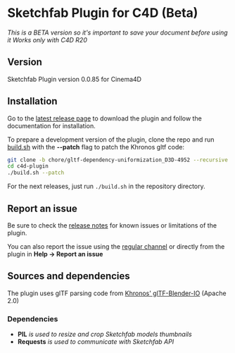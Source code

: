 # Sketchfab Plugin for C4D (Beta)

_This is a BETA version so it's important to save your document before using it_
_Works only with C4D R20_

## Version
Sketchfab Plugin version 0.0.85 for Cinema4D

## Installation
Go to the [latest release page](https://github.com/sketchfab/c4d-plugin/releases/latest) to download the plugin and follow the documentation for installation.

To prepare a development version of the plugin, clone the repo and run [build.sh](build.sh) with the **--patch** flag to patch the Khronos gltf code:

```sh
git clone -b chore/gltf-dependency-uniformization_D3D-4952 --recursive git@github.com:sketchfab/c4d-plugin.git
cd c4d-plugin
./build.sh --patch
```

For the next releases, just run ```./build.sh``` in the repository directory.

## Report an issue

Be sure to check the [release notes](https://github.com/sketchfab/c4d-plugin/releases/latest) for known issues or limitations of the plugin.

You can also report the issue using the [regular channel](https://help.sketchfab.com/hc/en-us/requests/new?type=exporters&subject=Cinema4D+Plugin) or directly from the plugin in **Help -> Report an issue**


## Sources and dependencies

The plugin uses glTF parsing code from [Khronos' glTF-Blender-IO](https://github.com/KhronosGroup/glTF-Blender-IO) (Apache 2.0)

### Dependencies
* **PIL** _is used to resize and crop Sketchfab models thumbnails_
* **Requests** _is used to communicate with Sketchfab API_
